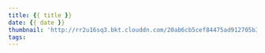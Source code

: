 ```yaml
---
title: {{ title }}
date: {{ date }}
thumbnail: 'http://rr2u16sq3.bkt.clouddn.com/20ab6cb5cef84475ad912705b3d5da51.webp'
tags:
---
```

